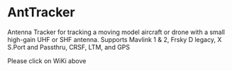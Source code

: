 # AntTracker
Antenna Tracker for tracking a moving model aircraft or drone with a small high-gain UHF or SHF antenna. 
Supports Mavlink 1 & 2, Frsky D legacy, X S.Port and Passthru, CRSF, LTM, and GPS

Please click on WiKi above

